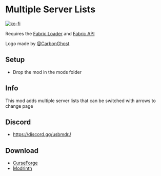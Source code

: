 # Multiple Server Lists

[![ko-fi](https://ko-fi.com/img/githubbutton_sm.svg)](https://ko-fi.com/W7W1607S8)

Requires the [Fabric Loader](https://fabricmc.net/use/) and [Fabric API](https://www.curseforge.com/minecraft/mc-mods/fabric-api)

Logo made by [@CarbonGhost](https://github.com/CarbonGhost)

## Setup

- Drop the mod in the mods folder

## Info

This mod adds multiple server lists that can be switched with arrows to change page

## Discord

- https://discord.gg/usbmdrJ

## Download

- [CurseForge](https://www.curseforge.com/minecraft/mc-mods/multiple-server-lists)
- [Modrinth](https://modrinth.com/mod/multiple-server-lists)
